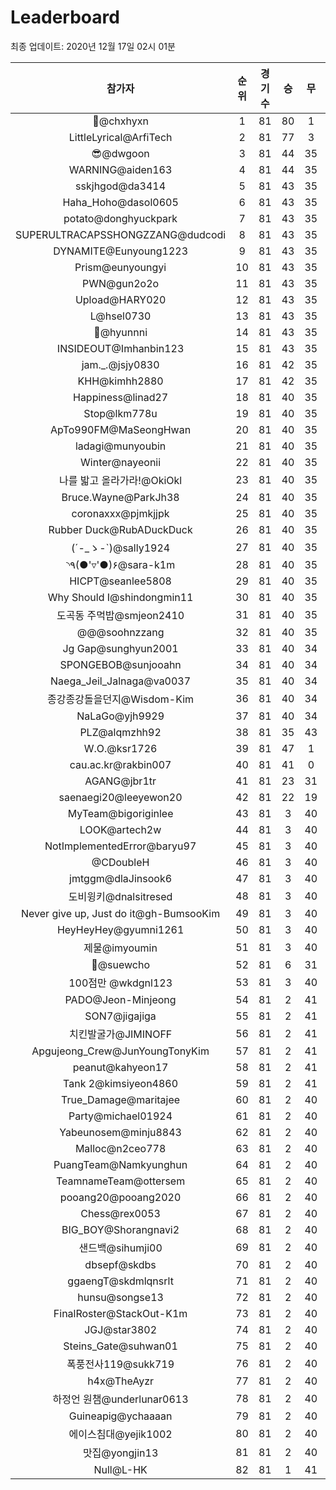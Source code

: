 # Leaderboard
최종 업데이트: 2020년 12월 17일 02시 01분




| 참가자 | 순위 | 경기수 | 승 | 무 | 패 | 승점 |
|:---:|:---:|:---:|:---:|:---:|:---:|:---:|
| 👑@chxhyxn | 1 | 81 | 80 | 1 | 0 | 241 |
| LittleLyrical@ArfiTech | 2 | 81 | 77 | 3 | 1 | 234 |
| 😎@dwgoon | 3 | 81 | 44 | 35 | 2 | 167 |
| WARNING@aiden163 | 4 | 81 | 44 | 35 | 2 | 167 |
| sskjhgod@da3414 | 5 | 81 | 43 | 35 | 3 | 164 |
| Haha_Hoho@dasol0605 | 6 | 81 | 43 | 35 | 3 | 164 |
| potato@donghyuckpark | 7 | 81 | 43 | 35 | 3 | 164 |
| SUPERULTRACAPSSHONGZZANG@dudcodi | 8 | 81 | 43 | 35 | 3 | 164 |
| DYNAMITE@Eunyoung1223 | 9 | 81 | 43 | 35 | 3 | 164 |
| Prism@eunyoungyi | 10 | 81 | 43 | 35 | 3 | 164 |
| PWN@gun2o2o | 11 | 81 | 43 | 35 | 3 | 164 |
| Upload@HARY020 | 12 | 81 | 43 | 35 | 3 | 164 |
| L@hsel0730 | 13 | 81 | 43 | 35 | 3 | 164 |
| 🐻@hyunnni | 14 | 81 | 43 | 35 | 3 | 164 |
| INSIDEOUT@Imhanbin123 | 15 | 81 | 43 | 35 | 3 | 164 |
| jam._.@jsjy0830 | 16 | 81 | 42 | 35 | 4 | 161 |
| KHH@kimhh2880 | 17 | 81 | 42 | 35 | 4 | 161 |
| Happiness@linad27 | 18 | 81 | 40 | 35 | 6 | 155 |
| Stop@lkm778u | 19 | 81 | 40 | 35 | 6 | 155 |
| ApTo990FM@MaSeongHwan | 20 | 81 | 40 | 35 | 6 | 155 |
| ladagi@munyoubin | 21 | 81 | 40 | 35 | 6 | 155 |
| Winter@nayeonii | 22 | 81 | 40 | 35 | 6 | 155 |
| 나를 밟고 올라가라!@OkiOkl | 23 | 81 | 40 | 35 | 6 | 155 |
| Bruce.Wayne@ParkJh38 | 24 | 81 | 40 | 35 | 6 | 155 |
| coronaxxx@pjmkjjpk | 25 | 81 | 40 | 35 | 6 | 155 |
| Rubber Duck@RubADuckDuck | 26 | 81 | 40 | 35 | 6 | 155 |
| (´-_ゝ-`)@sally1924 | 27 | 81 | 40 | 35 | 6 | 155 |
| ◝٩(●'▿'●)۶@sara-k1m | 28 | 81 | 40 | 35 | 6 | 155 |
| HICPT@seanlee5808 | 29 | 81 | 40 | 35 | 6 | 155 |
| Why Should I@shindongmin11 | 30 | 81 | 40 | 35 | 6 | 155 |
| 도곡동 주먹밥@smjeon2410 | 31 | 81 | 40 | 35 | 6 | 155 |
| @@@soohnzzang | 32 | 81 | 40 | 35 | 6 | 155 |
| Jg Gap@sunghyun2001 | 33 | 81 | 40 | 34 | 7 | 154 |
| SPONGEBOB@sunjooahn | 34 | 81 | 40 | 34 | 7 | 154 |
| Naega_Jeil_Jalnaga@va0037 | 35 | 81 | 40 | 34 | 7 | 154 |
| 종강종강돌을던지@Wisdom-Kim | 36 | 81 | 40 | 34 | 7 | 154 |
| NaLaGo@yjh9929 | 37 | 81 | 40 | 34 | 7 | 154 |
| PLZ@alqmzhh92 | 38 | 81 | 35 | 43 | 3 | 148 |
| W.O.@ksr1726 | 39 | 81 | 47 | 1 | 33 | 142 |
| cau.ac.kr@rakbin007 | 40 | 81 | 41 | 0 | 40 | 123 |
| AGANG@jbr1tr | 41 | 81 | 23 | 31 | 27 | 100 |
| saenaegi20@leeyewon20 | 42 | 81 | 22 | 19 | 40 | 85 |
| MyTeam@bigoriginlee | 43 | 81 | 3 | 40 | 38 | 49 |
| LOOK@artech2w | 44 | 81 | 3 | 40 | 38 | 49 |
| NotImplementedError@baryu97 | 45 | 81 | 3 | 40 | 38 | 49 |
| @CDoubleH | 46 | 81 | 3 | 40 | 38 | 49 |
| jmtggm@dlaJinsook6 | 47 | 81 | 3 | 40 | 38 | 49 |
| 도비윙키@dnalsitresed | 48 | 81 | 3 | 40 | 38 | 49 |
| Never give up, Just do it@gh-BumsooKim | 49 | 81 | 3 | 40 | 38 | 49 |
| HeyHeyHey@gyumni1261 | 50 | 81 | 3 | 40 | 38 | 49 |
| 제물@imyoumin | 51 | 81 | 3 | 40 | 38 | 49 |
| 👏@suewcho | 52 | 81 | 6 | 31 | 44 | 49 |
| 100점만 @wkdgnl123 | 53 | 81 | 3 | 40 | 38 | 49 |
| PADO@Jeon-Minjeong | 54 | 81 | 2 | 41 | 38 | 47 |
| SON7@jigajiga | 55 | 81 | 2 | 41 | 38 | 47 |
| 치킨발굴가@JIMINOFF | 56 | 81 | 2 | 41 | 38 | 47 |
| Apgujeong_Crew@JunYoungTonyKim | 57 | 81 | 2 | 41 | 38 | 47 |
| peanut@kahyeon17 | 58 | 81 | 2 | 41 | 38 | 47 |
| Tank 2@kimsiyeon4860 | 59 | 81 | 2 | 41 | 38 | 47 |
| True_Damage@maritajee | 60 | 81 | 2 | 40 | 39 | 46 |
| Party@michael01924 | 61 | 81 | 2 | 40 | 39 | 46 |
| Yabeunosem@minju8843 | 62 | 81 | 2 | 40 | 39 | 46 |
| Malloc@n2ceo778 | 63 | 81 | 2 | 40 | 39 | 46 |
| PuangTeam@Namkyunghun | 64 | 81 | 2 | 40 | 39 | 46 |
| TeamnameTeam@ottersem | 65 | 81 | 2 | 40 | 39 | 46 |
| pooang20@pooang2020 | 66 | 81 | 2 | 40 | 39 | 46 |
| Chess@rex0053 | 67 | 81 | 2 | 40 | 39 | 46 |
| BIG_BOY@Shorangnavi2 | 68 | 81 | 2 | 40 | 39 | 46 |
| 샌드백@sihumji00 | 69 | 81 | 2 | 40 | 39 | 46 |
| dbsepf@skdbs | 70 | 81 | 2 | 40 | 39 | 46 |
| ggaengT@skdmlqnsrlt | 71 | 81 | 2 | 40 | 39 | 46 |
| hunsu@songse13 | 72 | 81 | 2 | 40 | 39 | 46 |
| FinalRoster@StackOut-K1m | 73 | 81 | 2 | 40 | 39 | 46 |
| JGJ@star3802 | 74 | 81 | 2 | 40 | 39 | 46 |
| Steins_Gate@suhwan01 | 75 | 81 | 2 | 40 | 39 | 46 |
| 폭풍전사119@sukk719 | 76 | 81 | 2 | 40 | 39 | 46 |
| h4x@TheAyzr | 77 | 81 | 2 | 40 | 39 | 46 |
| 하정언 원챔@underlunar0613 | 78 | 81 | 2 | 40 | 39 | 46 |
| Guineapig@ychaaaan | 79 | 81 | 2 | 40 | 39 | 46 |
| 에이스침대@yejik1002 | 80 | 81 | 2 | 40 | 39 | 46 |
| 맛집@yongjin13 | 81 | 81 | 2 | 40 | 39 | 46 |
| Null@L-HK | 82 | 81 | 1 | 41 | 39 | 44 |